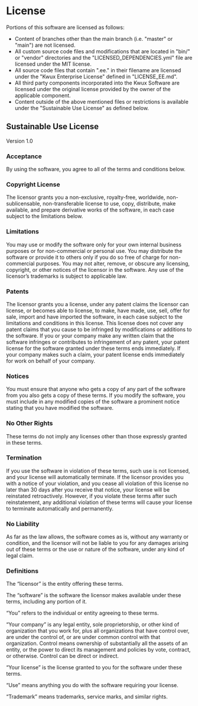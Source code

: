 # License

Portions of this software are licensed as follows:

- Content of branches other than the main branch (i.e. "master" or "main") are not licensed.
- All custom source code files and modifications that are located in "bin/" or "vendor" directories 
  and the "LICENSED_DEPENDENCIES.yml" file are licensed under the MIT license.
- All source code files that contain ".ee." in their filename are licensed under the
  "Kwux Enterprise License" defined in "LICENSE_EE.md".
- All third party components incorporated into the Kwux Software are licensed under the original license
  provided by the owner of the applicable component.
- Content outside of the above mentioned files or restrictions is available under the "Sustainable Use
  License" as defined below.

## Sustainable Use License

Version 1.0

### Acceptance

By using the software, you agree to all of the terms and conditions below.

### Copyright License

The licensor grants you a non-exclusive, royalty-free, worldwide, non-sublicensable, non-transferable license
to use, copy, distribute, make available, and prepare derivative works of the software, in each case subject
to the limitations below.

### Limitations

You may use or modify the software only for your own internal business purposes or for non-commercial or
personal use. You may distribute the software or provide it to others only if you do so free of charge for
non-commercial purposes. You may not alter, remove, or obscure any licensing, copyright, or other notices of
the licensor in the software. Any use of the licensor’s trademarks is subject to applicable law.

### Patents

The licensor grants you a license, under any patent claims the licensor can license, or becomes able to
license, to make, have made, use, sell, offer for sale, import and have imported the software, in each case
subject to the limitations and conditions in this license. This license does not cover any patent claims that
you cause to be infringed by modifications or additions to the software. If you or your company make any
written claim that the software infringes or contributes to infringement of any patent, your patent license
for the software granted under these terms ends immediately. If your company makes such a claim, your patent
license ends immediately for work on behalf of your company.

### Notices

You must ensure that anyone who gets a copy of any part of the software from you also gets a copy of these
terms. If you modify the software, you must include in any modified copies of the software a prominent notice
stating that you have modified the software.

### No Other Rights

These terms do not imply any licenses other than those expressly granted in these terms.

### Termination

If you use the software in violation of these terms, such use is not licensed, and your license will
automatically terminate. If the licensor provides you with a notice of your violation, and you cease all
violation of this license no later than 30 days after you receive that notice, your license will be reinstated
retroactively. However, if you violate these terms after such reinstatement, any additional violation of these
terms will cause your license to terminate automatically and permanently.

### No Liability

As far as the law allows, the software comes as is, without any warranty or condition, and the licensor will
not be liable to you for any damages arising out of these terms or the use or nature of the software, under
any kind of legal claim.

### Definitions

The “licensor” is the entity offering these terms.

The “software” is the software the licensor makes available under these terms, including any portion of it.

“You” refers to the individual or entity agreeing to these terms.

“Your company” is any legal entity, sole proprietorship, or other kind of organization that you work for, plus
all organizations that have control over, are under the control of, or are under common control with that
organization. Control means ownership of substantially all the assets of an entity, or the power to direct its
management and policies by vote, contract, or otherwise. Control can be direct or indirect.

“Your license” is the license granted to you for the software under these terms.

“Use” means anything you do with the software requiring your license.

“Trademark” means trademarks, service marks, and similar rights.
